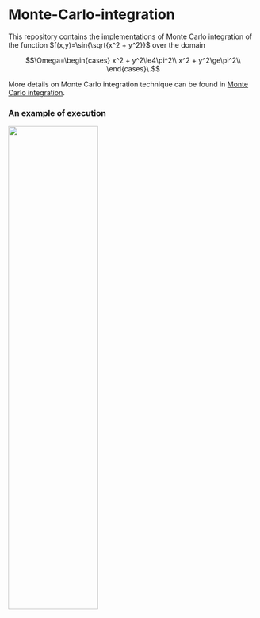 # Monte-Carlo-integration

This repository contains the implementations of Monte Carlo integration of the function $f(x,y)=\sin{\sqrt{x^2 + y^2}}$ over the domain 

$$\Omega=\begin{cases}
      x^2 + y^2\le4\pi^2\\
      x^2 + y^2\ge\pi^2\\
    \end{cases}\.$$

More details on Monte Carlo integration technique can be found in [Monte Carlo integration](https://en.wikipedia.org/wiki/Monte_Carlo_integration).

<h3>An example of execution </h3>

<img align="center" width="60%" height="50%" src="https://github.com/radubuzatu/2d-Strip-Packing/blob/main/2SP%20example.png">

